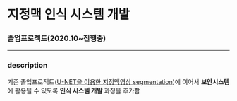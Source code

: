 # 지정맥 인식 시스템 개발

### 졸업프로젝트(2020.10~진행중)
--------
### description
기존 졸업프로젝트([U-NET을 이용한 지정맥영상 segmentation](https://github.com/sohyeon98720/deepLearning_UNET))에 이어서 **보안시스템**에 활용될 수 있도록 **인식 시스템 개발** 과정을 추가함
